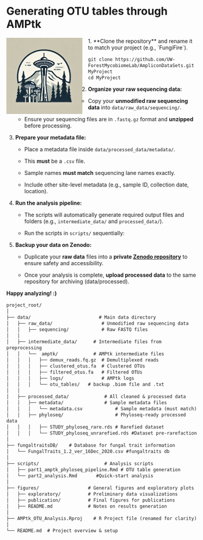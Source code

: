 # Generating OTU tables through AMPtk
<img src="images/3166CAF0-0BFF-4A7D-B8BB-D13DCCAE0705_1_105_c.jpeg" style="float:left; margin-right: 15px; width: 200px;">

<p>
1.  **Clone the repository** and rename it to match your project (e.g., `FungiFire`).

```{bash}
git clone https://github.com/UW-ForestMycobiomeLab/AmpliconDataSets.git MyProject
cd MyProject
```
</p>

2.  **Organize your raw sequencing data:**

    -   Copy your **unmodified raw sequencing data** into `data/raw_data/sequencing/`.

    -   Ensure your sequencing files are in `.fastq.gz` format and **unzipped** before processing.

3.  **Prepare your metadata file:**

    -   Place a metadata file inside `data/processed_data/metadata/`.

    -   This **must** be a `.csv` file.

    -   Sample names **must match** sequencing lane names exactly.

    -   Include other site-level metadata (e.g., sample ID, collection date, location).

4.  **Run the analysis pipeline:**

    -   The scripts will automatically generate required output files and folders (e.g., `intermediate_data/` and `processed_data/`).

    -   Run the scripts in `scripts/` sequentially:

5.  **Backup your data on Zenodo:**

    -   Duplicate your **raw data** files into a **private [Zenodo repository](https://zenodo.org/communities/uw-forestmycobiomelab/records?q=&l=list&p=1&s=10&sort=newest)** to ensure safety and accessibility.

    -   Once your analysis is complete, **upload processed data** to the same repository for archiving (data/processed).

**Happy analyzing! :)**

```         
project_root/
│
├── data/                         # Main data directory
│   ├── raw_data/                  # Unmodified raw sequencing data
│   │   ├── sequencing/            # Raw FASTQ files
│   │
│   ├── intermediate_data/      # Intermediate files from preprocessing
│   │   └──  amptk/             # AMPtk intermediate files
│   │   │   ├── demux_reads.fq.gz  # Demultiplexed reads
│   │   │   ├── clustered_otus.fa  # Clustered OTUs
│   │   │   ├── filtered_otus.fa   # Filtered OTUs
│   │   │   ├── logs/              # AMPtk logs
│   │   │   └── otu_tables/   # backup .biom file and .txt 
│   │
│   ├── processed_data/             # All cleaned & processed data
│   │   ├── metadata/               # Sample metadata files
│   │   │   └── metadata.csv            # Sample metadata (must match) 
│   │   ├── phyloseq/                   # Phyloseq-ready processed data
│   │   │   ├── STUDY_phyloseq_rare.rds # Rarefied dataset 
│   │   │   └── STUDY_phyloseq_unrarefied.rds #Dataset pre-rarefaction
│
├── fungaltraitsDB/    # Database for fungal trait information
│   └── FungalTraits_1.2_ver_16Dec_2020.csv #fungaltraits db
│
├── scripts/                        # Analysis scripts
│   ├── part1_amptk_phyloseq_pipeline.Rmd # OTU table generation 
│   └── part2_analysis.Rmd       #Quick-start analysis
│
├── figures/                  # General figures and exploratory plots
│   ├── exploratory/          # Preliminary data visualizations
│   ├── publication/          # Final figures for publications
│   ├── README.md             # Notes on results generation
│
├── AMPtk_OTU_Analysis.Rproj    # R Project file (renamed for clarity)
│
└── README.md  # Project overview & setup
```
